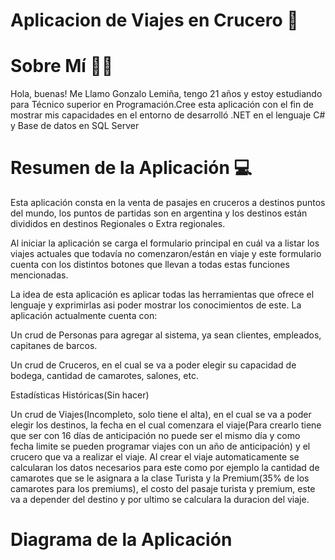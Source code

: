 # Aplicacion de Viajes en Crucero 🚢

# Sobre Mí 🙋‍♂️
Hola, buenas! Me Llamo Gonzalo Lemiña, tengo 21 años y estoy estudiando para Técnico superior en Programación.Cree esta aplicación con el fin de mostrar mis capacidades en el entorno de desarrolló .NET en el lenguaje C# y Base de datos en SQL Server
# Resumen de la Aplicación 💻
Esta aplicación consta en la venta de pasajes en cruceros a destinos puntos del mundo, los puntos de partidas son en argentina y los destinos están divididos en destinos Regionales o Extra regionales.

Al iniciar la aplicación se carga el formulario principal en cuál va a listar los viajes actuales que todavía no comenzaron/están en viaje y este formulario cuenta con los distintos botones que llevan a todas estas funciones mencionadas.

La idea de esta aplicación es aplicar todas las herramientas que ofrece el lenguaje y exprimirlas asi poder mostrar los conocimientos de este.
La aplicación actualmente cuenta con:

Un crud de Personas para agregar al sistema, ya sean clientes, empleados, capitanes de barcos.

Un crud de Cruceros, en el cual se va a poder elegir su capacidad de bodega, cantidad de camarotes, salones, etc.

Estadísticas Históricas(Sin hacer)

Un crud de Viajes(Incompleto, solo tiene el alta), en el cual se va a poder elegir los destinos, la fecha en el cual comenzara el viaje(Para crearlo tiene que ser con 16 días de anticipación no puede ser el mismo día y como fecha limite se pueden programar viajes con un año de anticipación) y el crucero que va a realizar el viaje. Al crear el viaje automaticamente se calcularan los datos necesarios para este como por ejemplo la cantidad de camarotes que se le asignara a la clase Turista y la Premium(35% de los camarotes para los premiums), el costo del pasaje turista y premium, este va a depender del destino y por ultimo se calculara la duracion del viaje.
# Diagrama de la Aplicación

